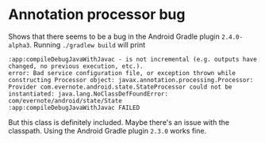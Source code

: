 # Annotation processor bug

Shows that there seems to be a bug in the Android Gradle plugin `2.4.0-alpha3`. Running `./gradlew build` will print

```
:app:compileDebugJavaWithJavac - is not incremental (e.g. outputs have changed, no previous execution, etc.).
error: Bad service configuration file, or exception thrown while constructing Processor object: javax.annotation.processing.Processor: Provider com.evernote.android.state.StateProcessor could not be instantiated: java.lang.NoClassDefFoundError: com/evernote/android/state/State
:app:compileDebugJavaWithJavac FAILED
```

But this class is definitely included. Maybe there's an issue with the classpath. Using the Android Gradle plugin `2.3.0` works fine.

